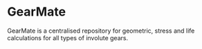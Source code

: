 # GearMate
GearMate is a centralised repository for geometric, stress and life calculations for all types of involute gears. 
